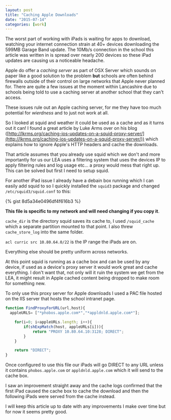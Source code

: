 ```yaml
---
layout: post
title: "Caching Apple Downloads"
date: "2015-07-14"
categories: [work]
---
```

The worst part of working with iPads is waiting for apps to download, watching your internet connection strain at 40+ devices downloading the 599MB Garage Band update. The 10Mb/s connection in the school this article was written in is spread over nearly 200 devices so these iPad updates are causing us a noticeable headache.

Apple do offer a _caching server_ as part of OSX Server which sounds on paper like a good solution to the problem __but__ schools are often behind firewalls outside of their control on large networks that Apple never planned for. There are quite a few issues at the moment within Lancashire due to schools being told to use a caching server at another school that they can't access.

These issues rule out an Apple caching server, for me they have too much potential for _wierdness_ and to just not work at all.

So I looked at squid and weather it could be used as a cache and as it turns out it can! I found a great article by Luke Arms over on his blog ([http://lkrms.org/caching-ios-updates-on-a-squid-proxy-server/](http://lkrms.org/caching-ios-updates-on-a-squid-proxy-server/)) which explains how to ignore Apple's HTTP headers and cache the downloads.

That article assumes that you already use squid which we don't and more importantly for us our LEA uses a filtering system that uses the devices IP to apply filtering rules and log usage etc... a proxy would mess that right up. This can be solved but first I need to setup squid.

For another iPad issue I already have a debain box running which I can easily add squid to so I quickly installed the `squid3` package and changed `/etc/squid3/squid.conf` to this:

{% gist 8d5a34e0496df4f616b3 %}

__This file is specific to my network and will need changing if you copy it__.

`cache_dir` is the directory squid saves its cache to, I used `/squid_cache` which a separate partition mounted to that point. I also threw `cache_store_log` into the same folder.

`acl curric src 10.80.64.0/22` is the IP range the iPads are on.

Everything else should be pretty uniform across networks.

At this point squid is running as a cache box and can be used by any device, if used as a device's proxy server it would work great and cache everything. I don't want that, not only will it ruin the system we get from the LEA, it might result in Apple cached content being dropped to make room for something new.

To only use this proxy server for Apple downloads I used a PAC file hosted on the IIS server that hosts the school intranet page.

```javascript
function FindProxyForURL(url,host){
  appleURLS= ["*phobos.apple.com*","*appldnld.apple.com*"];

	for(i=0; i<appleURLs.length; i++){
 		if(shExpMatch(host, appleURLs[i])){
			return "PROXY 10.80.64.10:3128; DIRECT";
		}
	}

	return "DIRECT";
}
```

Once configured to use this file our iPads will go DIRECT to any URL unless it contains `phobos.apple.com` or `appldnld.apple.com` which it will send to the cache box.

I saw an improvement straight away and the cache logs confirmed that the first iPad caused the cache box to cache the download and then the following iPads were served from the cache instead.

I will keep this article up to date with any improvements I make over time but for now it seems pretty good.
